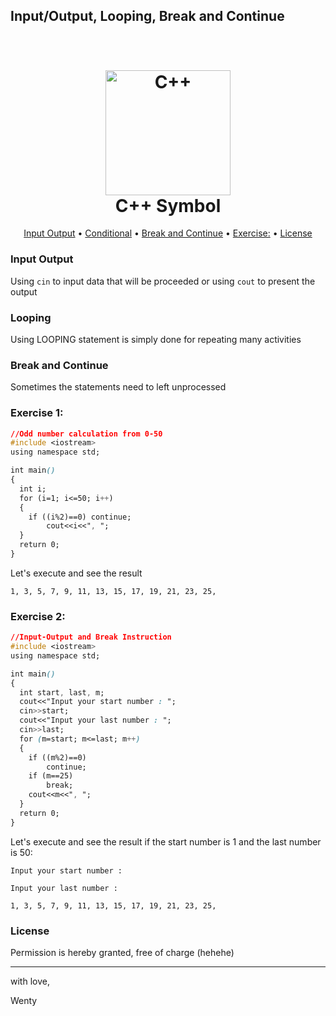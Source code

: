 ## Input/Output, Looping, Break and Continue


<h1 align="center">
  <br>
  <a href="https://cdn-images-1.medium.com/max/1200/1*YU6BvZKvxivoEnvqxeG5rw.png" ><img src="https://cdn-images-1.medium.com/max/1200/1*YU6BvZKvxivoEnvqxeG5rw.png" alt="C++" width="200"></a>
  <br>
  C++ Symbol
  <br>
</h1>


<p align="center">
  <a href="#input-output">Input Output</a> •
  <a href="#conditional">Conditional</a> •
  <a href="#break">Break and Continue</a> •
  <a href="#exercise">Exercise:</a> •
  <a href="#license">License</a> 
</p>

### Input Output

Using `cin` to input data that will be proceeded or using `cout` to present the output


### Looping

Using LOOPING statement is simply done for repeating many activities

### Break and Continue

Sometimes the statements need to left unprocessed

### Exercise 1:

```css
//Odd number calculation from 0-50
#include <iostream>
using namespace std;

int main()
{
  int i;
  for (i=1; i<=50; i++)
  {
    if ((i%2)==0) continue;
        cout<<i<<", ";
  }
  return 0;
}
```

Let's execute and see the result


`1, 3, 5, 7, 9, 11, 13, 15, 17, 19, 21, 23, 25,`


### Exercise 2:

```css
//Input-Output and Break Instruction
#include <iostream>
using namespace std;

int main()
{
  int start, last, m;
  cout<<"Input your start number : ";
  cin>>start;
  cout<<"Input your last number : ";
  cin>>last;
  for (m=start; m<=last; m++)
  {
    if ((m%2)==0)
        continue;
    if (m==25)
        break;
    cout<<m<<", ";
  }
  return 0;
}
```

Let's execute and see the result if the start number is 1 and the last number is 50:

`Input your start number :`

`Input your last number :`

`1, 3, 5, 7, 9, 11, 13, 15, 17, 19, 21, 23, 25,`



### License

Permission is hereby granted, free of charge (hehehe)

---

with love,

Wenty
